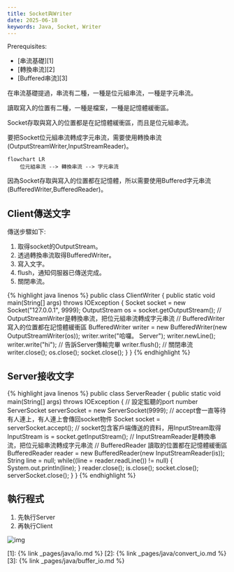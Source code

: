 ```yaml
---
title: Socket與Writer
date: 2025-06-18
keywords: Java, Socket, Writer
---
```

Prerequisites:

- [串流基礎][1]
- [轉換串流][2]
- [Buffered串流][3]

在串流基礎提過，串流有二種，一種是位元組串流，一種是字元串流。

讀取寫入的位置有二種，一種是檔案，一種是記憶體緩衝區。

Socket存取與寫入的位置都是在記憶體緩衝區，而且是位元組串流。

要把Socket位元組串流轉成字元串流，需要使用轉換串流(OutputStreamWriter,InputStreamReader)。

```mermaid
flowchart LR
    位元組串流 --> 轉換串流 --> 字元串流
```

因為Socket存取與寫入的位置都在記憶體，所以需要使用Buffered字元串流(BufferedWriter,BufferedReader)。

## Client傳送文字
傳送步驟如下:
1. 取得socket的OutputStream。
2. 透過轉換串流取得BufferedWriter。
3. 寫入文字。
4. flush，通知伺服器已傳送完成。
5. 關閉串流。

{% highlight java linenos %}
public class ClientWriter {
  public static void main(String[] args) throws IOException {
    Socket socket = new Socket("127.0.0.1", 9999);
    OutputStream os = socket.getOutputStream();
    // OutputStreamWriter是轉換串流，把位元組串流轉成字元串流
    // BufferedWriter 寫入的位置都在記憶體緩衝區
    BufferedWriter writer = new BufferedWriter(new OutputStreamWriter(os));
    writer.write("哈囉。 Server");
    writer.newLine();
    writer.write("hi");
    // 告訴Server傳輸完畢
    writer.flush();
    // 關閉串流
    writer.close();
    os.close();
    socket.close();
  }
}
{% endhighlight %}

## Server接收文字
{% highlight java linenos %}
public class ServerReader {
  public static void main(String[] args) throws IOException {
    // 設定監聽的port number
    ServerSocket serverSocket = new ServerSocket(9999);
    // accept會一直等待有人連上，有人連上會傳回socket物件
    Socket socket = serverSocket.accept();
    // socket包含客戶端傳送的資料，用InputStream取得
    InputStream is = socket.getInputStream();
    // InputStreamReader是轉換串流，把位元組串流轉成字元串流
    // BufferedReader 讀取的位置都在記憶體緩衝區
    BufferedReader reader = new BufferedReader(new InputStreamReader(is));
    String line = null;
    while((line = reader.readLine()) != null) {
      System.out.println(line);
    }
    reader.close();
    is.close();
    socket.close();
    serverSocket.close();
  }
}
{% endhighlight %}

## 執行程式
1. 先執行Server
2. 再執行Client

![img]({{site.imgurl}}/java/socket1.png)

[1]: {% link _pages/java/io.md %}
[2]: {% link _pages/java/convert_io.md %}
[3]: {% link _pages/java/buffer_io.md %}